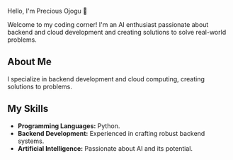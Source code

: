 Hello, I'm Precious Ojogu 👋

Welcome to my coding corner! I'm an AI enthusiast passionate about backend and cloud development and creating solutions to solve real-world problems.

## About Me

I specialize in backend development and cloud computing, creating solutions to problems.

## My Skills

- **Programming Languages:**  Python.
- **Backend Development:** Experienced in crafting robust backend systems.
- **Artificial Intelligence:** Passionate about AI and its potential.
